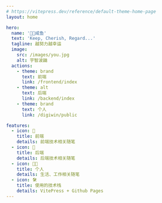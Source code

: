 ```yaml
---
# https://vitepress.dev/reference/default-theme-home-page
layout: home

hero:
  name: '🍭🐳咸鱼'
  text: 'Keep, Cherish, Regard...'
  tagline: 越努力越幸运
  image:
    src: /images/you.jpg
    alt: 宇智波鼬
  actions:
    - theme: brand
      text: 前端
      link: /frontend/index
    - theme: alt
      text: 后端
      link: /backend/index
    - theme: brand
      text: 个人
      link: /digiwin/public

features:
  - icon: 🌿
    title: 前端
    details: 前端技术相关随笔
  - icon: 🌲
    title: 后端
    details: 后端技术相关随笔
  - icon: 🧑‍💻
    title: 个人
    details: 生活、工作相关随笔
  - icon: 🛠️
    title: 使用的技术栈
    details: VitePress + Github Pages
---
```

